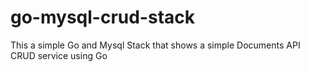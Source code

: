 # go-mysql-crud-stack
This a simple Go and Mysql Stack that shows a simple Documents API CRUD service using Go
